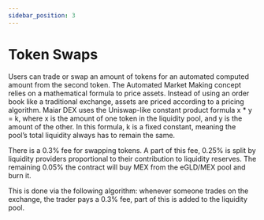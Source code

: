 ```yaml
---
sidebar_position: 3
---
```


# Token Swaps

Users can trade or swap an amount of tokens for an automated computed amount from the second token. The Automated Market Making concept relies on a mathematical formula to price assets. Instead of using an order book like a traditional exchange, assets are priced according to a pricing algorithm. Maiar DEX uses the Uniswap-like constant product formula x \* y = k, where x is the amount of one token in the liquidity pool, and y is the amount of the other. In this formula, k is a fixed constant, meaning the pool’s total liquidity always has to remain the same.

There is a 0.3% fee for swapping tokens. A part of this fee, 0.25% is split by liquidity providers proportional to their contribution to liquidity reserves. The remaining 0.05% the contract will buy MEX from the eGLD/MEX pool and burn it.

This is done via the following algorithm: whenever someone trades on the exchange, the trader pays a 0.3% fee, part of this is added to the liquidity pool.
